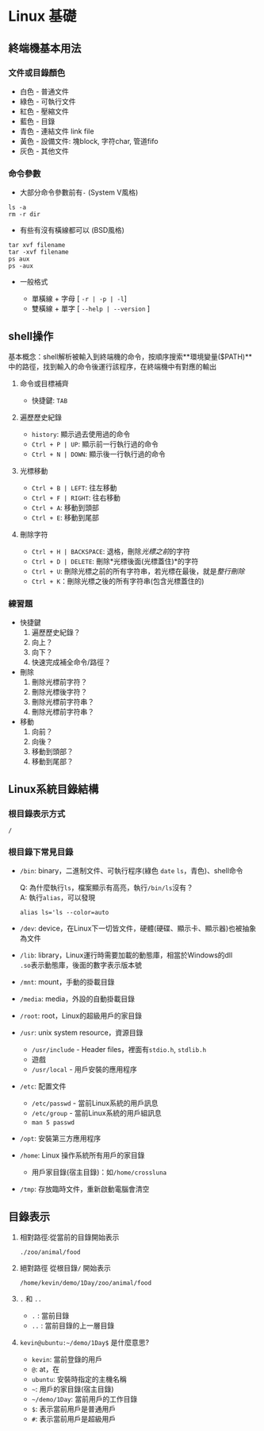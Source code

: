 # Linux 基礎

## 終端機基本用法

### 文件或目錄顏色
* 白色 - 普通文件
* 綠色 - 可執行文件
* 紅色 - 壓縮文件
* 藍色 - 目錄
* 青色 - 連結文件 link file
* 黃色 - 設備文件: 塊block, 字符char, 管道fifo
* 灰色 - 其他文件

### 命令參數

* 大部分命令參數前有`-` (System V風格)
```
ls -a
rm -r dir
```
* 有些有沒有橫線都可以 (BSD風格)
```
tar xvf filename
tar -xvf filename
ps aux
ps -aux
```
* 一般格式

    * 單橫線 + 字母 [ `-r | -p | -l`]
    * 雙橫線 + 單字 [ `--help | --version` ]

## shell操作

基本概念：shell解析被輸入到終端機的命令，按順序搜索**環境變量($PATH)**中的路徑，找到輸入的命令後運行該程序，在終端機中有對應的輸出

1. 命令或目標補齊
    * 快捷鍵: `TAB`

2. 遍歷歷史紀錄
    * `history`: 顯示過去使用過的命令
    * `Ctrl + P | UP`: 顯示前一行執行過的命令
    * `Ctrl + N | DOWN`: 顯示後一行執行過的命令
3. 光標移動
    * `Ctrl + B | LEFT`: 往左移動
    * `Ctrl + F | RIGHT`: 往右移動
    * `Ctrl + A`: 移動到頭部
    * `Ctrl + E`: 移動到尾部
4. 刪除字符
    * `Ctrl + H | BACKSPACE`: 退格，刪除*光標之前*的字符
    * `Ctrl + D | DELETE`: 刪除*光標後面(光標蓋住)*的字符
    * `Ctrl + U`: 刪除光標之前的所有字符串，若光標在最後，就是*整行刪除*
    * `Ctrl + K`：刪除光標之後的所有字符串(包含光標蓋住的)

### 練習題
* 快捷鍵
    1. 遍歷歷史紀錄？
    2. 向上？
    3. 向下？
    4. 快速完成補全命令/路徑？
* 刪除
    1. 刪除光標前字符？
    2. 刪除光標後字符？
    3. 刪除光標前字符串？
    4. 刪除光標前字符串？
* 移動
    1. 向前？
    2. 向後？
    3. 移動到頭部？
    4. 移動到尾部？

## Linux系統目錄結構

### 根目錄表示方式 
`/`

### 根目錄下常見目錄
* `/bin`: binary，二進制文件、可執行程序(綠色 `date` `ls`，青色)、shell命令

    Q: 為什麼執行`ls`，檔案顯示有高亮，執行`/bin/ls`沒有？  
    A: 執行`alias`，可以發現  
    ```
    alias ls='ls --color=auto
    ```

* `/dev`: device，在Linux下一切皆文件，硬體(硬碟、顯示卡、顯示器)也被抽象為文件
* `/lib`: library，Linux運行時需要加載的動態庫，相當於Windows的dll  
    `.so`表示動態庫，後面的數字表示版本號
* `/mnt`: mount，手動的掛載目錄
* `/media`: media，外設的自動掛載目錄
* `/root`: root，Linux的超級用戶的家目錄
* `/usr`: unix system resource，資源目錄
    * `/usr/include` - Header files，裡面有`stdio.h`, `stdlib.h`
    * 遊戲
    * `/usr/local` - 用戶安裝的應用程序
* `/etc`: 配置文件
    * `/etc/passwd` - 當前Linux系統的用戶訊息
    * `/etc/group` - 當前Linux系統的用戶組訊息
    * `man 5 passwd`
* `/opt`: 安裝第三方應用程序
* `/home`: Linux 操作系統所有用戶的家目錄
    * 用戶家目錄(宿主目錄)：如`/home/crossluna`
* `/tmp`: 存放臨時文件，重新啟動電腦會清空

## 目錄表示
1. 相對路徑:從當前的目錄開始表示  
    ```
    ./zoo/animal/food
    ```

2. 絕對路徑
    從根目錄`/` 開始表示
    ```
    /home/kevin/demo/1Day/zoo/animal/food
    ```
3. `.` 和 `..`
    * `.` : 當前目錄
    * `..` : 當前目錄的上一層目錄
4. `kevin@ubuntu:~/demo/1Day$` 是什麼意思?
    * `kevin`: 當前登錄的用戶
    * `@`: at，在
    * `ubuntu`: 安裝時指定的主機名稱
    * `~`: 用戶的家目錄(宿主目錄)
    * `~/demo/1Day`: 當前用戶的工作目錄
    * `$`: 表示當前用戶是普通用戶
    * `#`: 表示當前用戶是超級用戶